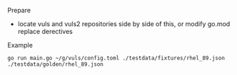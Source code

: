 Prepare

- locate vuls and vuls2 repositories side by side of this, or modify go.mod replace derectives

Example

```
go run main.go ~/g/vuls/config.toml ./testdata/fixtures/rhel_89.json ./testdata/golden/rhel_89.json
```

